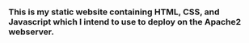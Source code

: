 ### This is my static website containing HTML, CSS, and Javascript which I intend to use to deploy on the Apache2 webserver.